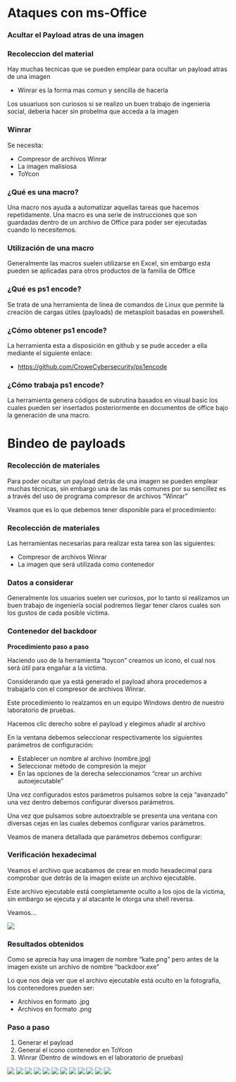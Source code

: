 # Ataques con ms-Office

### Acultar el Payload atras de una imagen

### Recoleccion del material
Hay muchas tecnicas que se pueden emplear para ocultar un payload atras de una imagen
* Winrar es la forma mas comun y sencilla de hacerla 

Los usuariuos son curiosos si se realizo un buen trabajo de ingenieria social, deberia hacer sin probelma que acceda a la imagen 

### Winrar
Se necesita:
* Compresor de archivos Winrar
* La imagen malisiosa
* ToYcon 

### ¿Qué es una macro?
Una macro nos ayuda a automatizar aquellas tareas que hacemos repetidamente. Una macro es una serie de instrucciones que son guardadas dentro de un archivo de Office para poder ser ejecutadas cuando lo necesitemos.

### Utilización de una macro
Generalmente las macros suelen utilizarse en Excel, sin embargo esta pueden se aplicadas para otros productos de la familia de Office


### ¿Qué es ps1 encode?
Se trata de una herramienta de línea de comandos de Linux que permite la creación de cargas útiles (payloads) de metasploit basadas en powershell.


### ¿Cómo obtener ps1 encode?
La herramienta esta a disposición en github y se pude acceder a ella mediante el siguiente enlace:

* https://github.com/CroweCybersecurity/ps1encode

### ¿Cómo trabaja ps1 encode?
La herramienta genera códigos de subrutina basados en visual basic los cuales pueden ser insertados posteriormente en documentos de office  bajo la generación de una macro. 

# Bindeo de payloads
### Recolección de materiales
Para poder ocultar un payload detrás de una imagen se pueden emplear muchas técnicas, sin embargo una de las más comunes por su sencillez es a través del uso de programa compresor de archivos “Winrar”

Veamos que es lo que debemos tener disponible para el procedimiento:

### Recolección de materiales
Las herramientas necesarias para realizar esta tarea son las siguientes:

* Compresor de archivos Winrar
* La imagen que será utilizada  como contenedor

### Datos a considerar 
Generalmente los usuarios suelen ser curiosos, por lo tanto si realizamos un buen trabajo de ingeniería social podremos llegar tener claros cuales son los gustos de cada posible victima.

### Contenedor del backdoor
**Procedimiento paso a paso**

Haciendo uso de la herramienta “toycon”  creamos un ícono, el cual nos será útil para engañar a la victima.

Considerando que ya está generado el payload ahora procedemos a trabajarlo con el compresor de archivos Winrar.

Este procedimiento lo realzamos en un equipo Windows dentro de nuestro laboratorio de pruebas.

Hacemos clic derecho sobre el payload y elegimos añadir al archivo

En la ventana debemos seleccionar respectivamente los siguientes parámetros de configuración:

* Establecer un nombre al archivo (nombre.jpg)
* Seleccionar método de compresión  la mejor
* En las opciones de la derecha  seleccionamos “crear un archivo autoejecutable”

Una vez configurados estos parámetros pulsamos sobre la ceja “avanzado” una vez dentro debemos configurar diversos parámetros.

Una vez que pulsamos sobre autoextraíble se presenta una ventana con diversas cejas en las cuales debemos configurar varios parámetros.

Veamos de manera detallada que parámetros debemos configurar:

### Verificación hexadecimal
Veamos el archivo que acabamos de crear en modo hexadecimal para comprobar que detrás de la imagen existe un archivo ejecutable.

Este archivo ejecutable está completamente oculto a los ojos de la victima, sin embargo se ejecuta y al atacante le otorga una shell reversa.

Veamos…

![](Pic/1.png)

### Resultados obtenidos
Como se aprecia hay una imagen de nombre “kate.png” pero antes de la imagen existe un archivo de nombre “backdoor.exe”

Lo que nos deja ver que el archivo ejecutable está oculto en la fotografía, los contenedores pueden ser:

* Archivos en formato .jpg
* Archivos en formato .png

### Paso a paso
1. Generar el payload 
2. General el icono contenedor en ToYcon 
3. Winrar (Dentro de windows en el laboratorio de pruebas)

![](Pic/1-1.png)
![](Pic/2.png)
![](Pic/3.png)
![](Pic/4.png)
![](Pic/5.png)
![](Pic/6.png)
![](Pic/7.png)
![](Pic/8.png)
![](Pic/9.png)
![](Pic/10.png)
![](Pic/11.png)
![](Pic/12.png)




